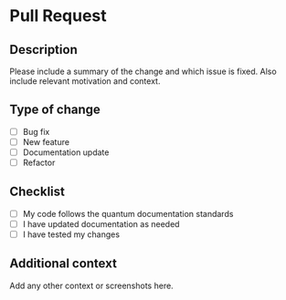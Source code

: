 # Pull Request

## Description
Please include a summary of the change and which issue is fixed. Also include relevant motivation and context.

## Type of change
- [ ] Bug fix
- [ ] New feature
- [ ] Documentation update
- [ ] Refactor

## Checklist
- [ ] My code follows the quantum documentation standards
- [ ] I have updated documentation as needed
- [ ] I have tested my changes

## Additional context
Add any other context or screenshots here. 